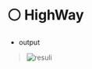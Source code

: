 # ⚪ HighWay

- output

> ![resuli](https://user-images.githubusercontent.com/87034655/140495298-a1693da6-c8d5-4c29-8eac-25d45e9f90df.jpg)

